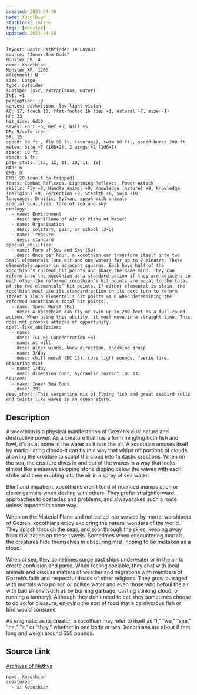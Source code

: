 ```yaml
---
created: 2023-04-28
name: Xocothian
statblock: inline
tags: [monster]
updated: 2023-04-28
---
```

```statblock
layout: Basic Pathfinder 1e Layout
source: "Inner Sea Gods"
Monster_CR: 4
name: Xocothian
Monster_XP: 1200
alignment: N
size: Large
type: outsider
subtype: (air, extraplanar, water)
INI: +1
perception: +9
senses: darkvision, low-light vision
AC: 17, touch 10, flat-footed 16 (dex +1, natural +7, size -1)
HP: 33
hit_dice: 6d10
saves: Fort +5, Ref +5, Will +5
DR: 5/cold iron
SR: 15
speed: 30 ft., fly 90 ft. (average), swim 90 ft., speed burst 200 ft.
melee: bite +7 (1d8+2), 2 wings +2 (1d6+1)
space: 10 ft.
reach: 5 ft.
pf1e_stats: [15, 12, 11, 10, 11, 10]
BAB: 6
CMB: 9
CMD: 20 (can’t be tripped)
feats: Combat Reflexes, Lightning Reflexes, Power Attack
skills: Fly +8, Handle Animal +9, Knowledge (nature) +9, Knowledge (religion) +9, Perception +9, Stealth +6, Swim +10
languages: Druidic, Sylvan, speak with animals
special_qualities: form of sea and sky
ecology:
  - name: Environment
    desc: any (Plane of Air or Plane of Water)
  - name: Organisation
    desc: solitary, pair, or school (3-5)
  - name: Treasure
    desc: standard
special_abilities:
  - name: Form of Sea and Sky (Su)
    desc: Once per hour, a xocothian can transform itself into two Small elementals (one air and one water) for up to 7 minutes. These elementals appear in adjacent squares. Each have half of the xocothian’s current hit points and share the same mind. They can reform into the xocothian as a standard action if they are adjacent to each other-the reformed xocothian’s hit points are equal to the total of the two elementals’ hit points. If either elemental is slain, the xocothian must use its standard action on its next turn to reform (treat a slain elemental’s hit points as 0 when determining the reformed xocothian’s total hit points).
  - name: Speed Burst (Ex)
    desc: A xocothian can fly or swim up to 200 feet as a full-round action. When using this ability, it must move in a straight line. This does not provoke attacks of opportunity.
spell-like_abilities:
  - name:
    desc: (CL 6; Concentration +6)
  - name: At will
    desc: alter winds, know direction, shocking grasp
  - name: 3/day
    desc: chill metal (DC 13), cure light wounds, faerie fire, obscuring mist
  - name: 1/day
    desc: dimension door, hydraulic torrent (DC 13)
sources:
  - name: Inner Sea Gods
    desc: 291
desc_short: This serpentine mix of flying fish and great seabird rolls and twists like waves in an ocean storm.
```
## Description
A xocothian is a physical manifestation of Gozreh’s dual nature and destructive power. As a creature that has a form mingling both fish and fowl, it’s as at home in the water as it is in the air. A xocothian amuses itself by manipulating clouds-it can fly in a way that whips off portions of clouds, allowing the creature to sculpt the cloud into fantastic creations. When on the sea, the creature dives in and out of the waves in a way that looks almost like a massive skipping stone dipping below the waves with each strike and then erupting into the air in a spray of sea water.

Blunt and impatient, xocothians aren’t fond of nuanced manipulation or clever gambits when dealing with others. They prefer straightforward approaches to obstacles and problems, and always takes such a route unless impeded in some way.

When on the Material Plane and not called into service by mortal worshipers of Gozreh, xocothians enjoy exploring the natural wonders of the world. They splash through the seas, and soar through the skies, keeping away from civilization on these travels. Sometimes when encountering mortals, the creatures hide themselves in obscuring mist, hoping to be mistaken as a cloud.

When at sea, they sometimes surge past ships underwater or in the air to create confusion and panic. When feeling sociable, they chat with local animals and discuss matters of weather and migrations with members of Gozreh’s faith and respectful druids of other religions. They grow outraged with mortals who poison or pollute water and even those who befoul the air with bad smells (such as by burning garbage, casting stinking cloud, or running a tannery). Although they don’t need to eat, they sometimes choose to do so for pleasure, enjoying the sort of food that a carnivorous fish or bird would consume.

As enigmatic as its creator, a xocothian may refer to itself as “I,” “we,” “she,” “he,” “it,” or “they,” whether in one body or two. Xocothians are about 8 feet long and weigh around 650 pounds.
## Source Link
[Archives of Nethys](https://aonprd.com/MonsterDisplay.aspx?ItemName=Xocothian)
```encounter-table
name: Xocothian
creatures:
  - 1: Xocothian
```
